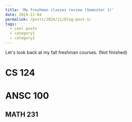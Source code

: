 ```yaml
---
title: 'My freshman classes review (Semester 1)'
date: 2024-11-04
permalink: /posts/2024/11/blog-post-1/
tags:
  - cool posts
  - category1
  - category2
---
```


Let's look back at my fall freshman courses.
(Not finished)
 
CS 124
======

ANSC 100
======

MATH 231
------
